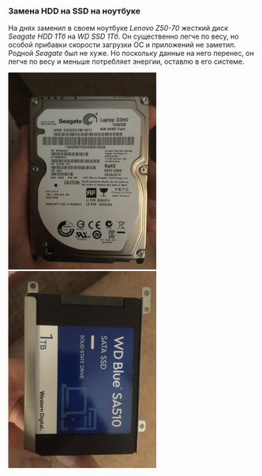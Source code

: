 <!--2023-01-22 00:12:44-->
### Замена HDD на SSD на ноутбуке
На днях заменил в своем ноутбуке *Lenovo Z50-70* жесткий диск *Seagate HDD 1Тб* на *WD SSD 1Тб*.
Он существенно легче по весу, но особой прибавки скорости загрузки ОС и приложений не заметил.
Родной *Seagate* был не хуже. Но поскольку данные на него перенес, он легче по весу и меньше потребляет энергии,
оставлю в его системе. 

<img src="./hdd_ssd.jpg" alt="" title="Старый диск">
<img src="./hdd_ssd_1.jpg" alt="" title="Новый диск">